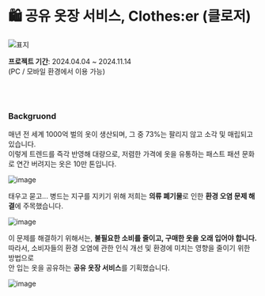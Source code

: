 # 🛍 공유 옷장 서비스, Clothes:er (클로저)
![표지](https://github.com/user-attachments/assets/5a74d231-9f07-4423-ae88-aec9ed303e8c)

**프로젝트 기간**: 2024.04.04 ~ 2024.11.14  <br>
(PC / 모바일 환경에서 이용 가능)

<br/><br/>

### Backgruond
매년 전 세계 1000억 벌의 옷이 생산되며, 그 중 73%는 팔리지 않고 소각 및 매립되고 있습니다. <br/>이렇게 트렌드를 즉각 반영해 대량으로, 저렴한 가격에 옷을 유통하는 패스트 패션 문화로 연간 버려지는 옷은 10만 톤입니다.

![image](https://github.com/user-attachments/assets/82e0eab3-11c6-4786-962b-bfff626a0443)

태우고 묻고... 병드는 지구를 지키기 위해 저희는 **의류 폐기물**로 인한 **환경 오염 문제 해결**에 주목했습니다.

![image](https://github.com/user-attachments/assets/6440bd54-ec5e-41f8-b32c-7c419516c8b2)

이 문제를 해결하기 위해서는, **불필요한 소비를 줄이고, 구매한 옷을 오래 입어야 합니다.** <br/>
따라서, 소비자들의 환경 오염에 관한 인식 개선 및 환경에 미치는 영향을 줄이기 위한 방법으로 <br/>안 입는 옷을 공유하는 **공유 옷장 서비스**를 기획했습니다.

![image](https://github.com/user-attachments/assets/69d06e3f-9580-473f-a2b2-e55bbfcbde15)

